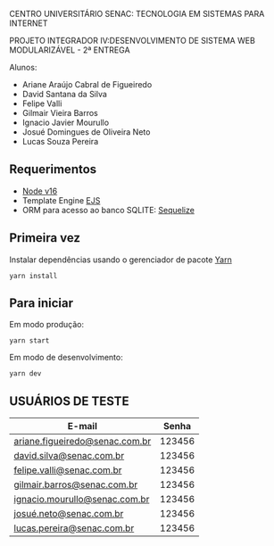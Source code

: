 CENTRO UNIVERSITÁRIO SENAC: TECNOLOGIA EM SISTEMAS PARA INTERNET

PROJETO INTEGRADOR IV:DESENVOLVIMENTO DE SISTEMA WEB MODULARIZÁVEL - 2ª ENTREGA

Alunos: 
 - Ariane Araújo Cabral de Figueiredo
 - David Santana da Silva
 - Felipe Valli
 - Gilmair Vieira Barros
 - Ignacio Javier Mourullo
 - Josué Domingues de Oliveira Neto
 - Lucas Souza Pereira 

## Requerimentos
- [Node v16](https://nodejs.org/docs/latest-v16.x/api/)
- Template Engine [EJS](https://ejs.co/)
- ORM para acesso ao banco SQLITE: [Sequelize](https://sequelize.org/docs/v6/)

## Primeira vez
Instalar dependências usando o gerenciador de pacote [Yarn](https://yarnpkg.com/)
```
yarn install
```

## Para iniciar
Em modo produção:
```
yarn start
```

Em modo de desenvolvimento:
```
yarn dev
```

## USUÁRIOS DE TESTE
| E-mail | Senha |
|--------|-------|
ariane.figueiredo@senac.com.br | 123456
david.silva@senac.com.br | 123456
felipe.valli@senac.com.br | 123456
gilmair.barros@senac.com.br | 123456
ignacio.mourullo@senac.com.br | 123456
josué.neto@senac.com.br | 123456
lucas.pereira@senac.com.br | 123456
